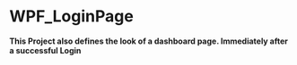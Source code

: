 
# WPF_LoginPage


**This Project also defines the look of a dashboard page. Immediately after a successful Login**
